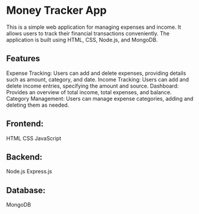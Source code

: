 # **Money Tracker App**
This is a simple web application for managing expenses and income. It allows users to track their financial transactions conveniently. The application is built using HTML, CSS, Node.js, and MongoDB.

## **Features**
Expense Tracking: Users can add and delete expenses, providing details such as amount, category, and date.
Income Tracking: Users can add and delete income entries, specifying the amount and source.
Dashboard: Provides an overview of total income, total expenses, and balance.
Category Management: Users can manage expense categories, adding and deleting them as needed.

## **Frontend:**

HTML
CSS
JavaScript

## **Backend:**

Node.js
Express.js

## **Database:**

MongoDB
